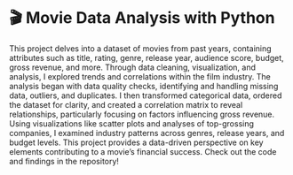 # 🎬 Movie Data Analysis with Python

This project delves into a dataset of movies from past years, containing attributes such as title, rating, genre, release year, audience score, budget, gross revenue, and more. Through data cleaning, visualization, and analysis, I explored trends and correlations within the film industry. The analysis began with data quality checks, identifying and handling missing data, outliers, and duplicates. I then transformed categorical data, ordered the dataset for clarity, and created a correlation matrix to reveal relationships, particularly focusing on factors influencing gross revenue. Using visualizations like scatter plots and analyses of top-grossing companies, I examined industry patterns across genres, release years, and budget levels. This project provides a data-driven perspective on key elements contributing to a movie’s financial success. Check out the code and findings in the repository!
